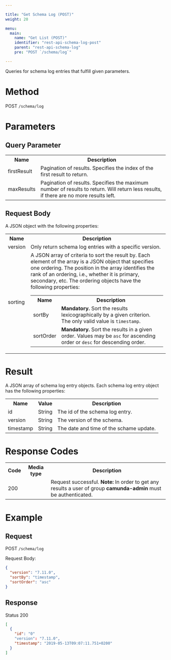 ```yaml
---

title: "Get Schema Log (POST)"
weight: 20

menu:
  main:
    name: "Get List (POST)"
    identifier: "rest-api-schema-log-post"
    parent: "rest-api-schema-log"
    pre: "POST `/schema/log`"

---
```


Queries for schema log entries that fulfill given parameters.

# Method

POST `/schema/log`

# Parameters

## Query Parameter
<table class="table table-striped">
  <tr>
    <th>Name</th>
    <th>Description</th>
  </tr>
  <tr>
    <td>firstResult</td>
    <td>Pagination of results. Specifies the index of the first result to return.</td>
  </tr>
  <tr>
    <td>maxResults</td>
    <td>Pagination of results. Specifies the maximum number of results to return. Will return less results, if there are no more results left.</td>
  </tr>
</table>

## Request Body

A JSON object with the following properties:

<table class="table table-striped">
  <tr>
    <th>Name</th>
    <th>Description</th>
  </tr>
  <tr>
    <td>version</td>
    <td>Only return schema log entries with a specific version.<br>
  </tr>
  <tr>
    <td>sorting</td>
    <td>
        A JSON array of criteria to sort the result by. Each element of the array is a JSON object that specifies one ordering. The position in the array identifies the rank of an ordering, i.e., whether it is primary, secondary, etc. The ordering objects have the following properties:
      <table class="table table-striped">
        <tr>
          <th>Name</th>
          <th>Description</th>
        </tr>
        <tr>
          <td>sortBy</td>
          <td><b>Mandatory.</b> Sort the results lexicographically by a given criterion. The only valid value is <code>timestamp</code>.</td>
        </tr>
        <tr>
          <td>sortOrder</td>
          <td><b>Mandatory.</b> Sort the results in a given order. Values may be <code>asc</code> for ascending order or <code>desc</code> for descending order.
        </tr>
      </table>
    </td>
  </tr>
</table>

# Result

A JSON array of schema log entry objects.
Each schema log entry object has the following properties:

<table class="table table-striped">
  <tr>
    <th>Name</th>
    <th>Value</th>
    <th>Description</th>
  </tr>
  <tr>
    <td>id</td>
    <td>String</td>
    <td>The id of the schema log entry.</td>
  </tr>
  <tr>
    <td>version</td>
    <td>String</td>
    <td>The version of the schema.</td>
  </tr>
  <tr>
    <td>timestamp</td>
    <td>String</td>
    <td>The date and time of the schame update.</td>
  </tr>
</table>

# Response Codes

<table class="table table-striped">
  <tr>
    <th>Code</th>
    <th>Media type</th>
    <th>Description</th>
  </tr>
  <tr>
    <td>200</td>
    <td></td>
    <td>Request successful. <b>Note:</b> In order to get any results a user of group <b>camunda-admin</b> must be authenticated.</td>
  </tr>
</table>

# Example

## Request

POST `/schema/log`

Request Body:

```json
{
  "version": "7.11.0",
  "sortBy": "timestamp",
  "sortOrder": "asc" 
}
```


## Response

Status 200

```json
[
  {
    "id": "0"
    "version": "7.11.0",
    "timestamp": "2019-05-13T09:07:11.751+0200"
  }
]
```